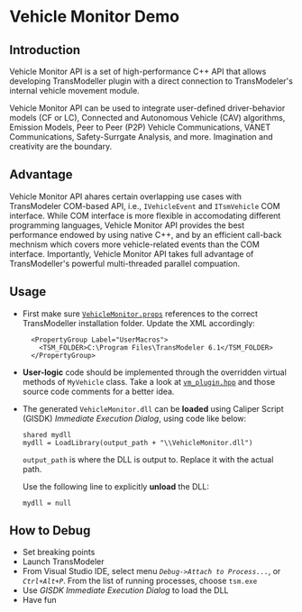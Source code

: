 # Vehicle Monitor Demo

## Introduction

Vehicle Monitor API is a set of high-performance C++ API that allows developing TransModeller plugin with a direct connection to TransModeler's internal vehicle movement module.

Vehicle Monitor API can be used to integrate user-defined driver-behavior models (CF or LC), Connected and Autonomous Vehicle (CAV) algorithms, Emission Models, Peer to Peer (P2P) Vehicle Communications, VANET Communications, Safety-Surrgate Analysis, and more.  Imagination and creativity are the boundary.

## Advantage

Vehicle Monitor API ahares certain overlapping use cases with TransModeler COM-based API, i.e., ```IVehicleEvent``` and ```ITsmVehicle``` COM interface.  While COM interface is more flexible in accomodating different programming languages,  Vehicle Monitor API provides the best performance endowed by using native C++, and by an efficient call-back mechnism which covers more vehicle-related events than the COM interface. Importantly, Vehicle Monitor API takes full advantage of TransModeller's powerful multi-threaded parallel compuation.

## Usage

* First make sure [```VehicleMonitor.props```](https://github.com/Caliper-Corporation/TsmAPIsDemo/blob/main/VehicleMonitor/VehicleMonitor.props) references to the correct TransModeller installation folder. Update the XML accordingly:
  ```
    <PropertyGroup Label="UserMacros">
      <TSM_FOLDER>C:\Program Files\TransModeler 6.1</TSM_FOLDER>
    </PropertyGroup>
  ```

* **User-logic** code should be implemented through the overridden virtual methods of ```MyVehicle``` class.  Take a look at [```vm_plugin.hpp```](https://github.com/Caliper-Corporation/TsmAPIsDemo/blob/main/VehicleMonitor/vm_plugin.hpp) and those source code comments for a better idea.

* The generated ```VehicleMonitor.dll``` can be **loaded** using Caliper Script (GISDK) *Immediate Execution Dialog*, using code like below:
  ```
  shared mydll
  mydll = LoadLibrary(output_path + "\\VehicleMonitor.dll")
  ```
  
  ```output_path``` is where the DLL is output to. Replace it with the actual path.

  Use the following line to explicitly **unload** the DLL: 
  ```
  mydll = null
  ```

## How to Debug

* Set breaking points  
* Launch TransModeler
* From Visual Studio IDE, select menu *```Debug->Attach to Process...```*, or *```Ctrl+Alt+P```*. From the list of running processes, choose ```tsm.exe```
* Use *GISDK Immediate Execution Dialog* to load the DLL
* Have fun